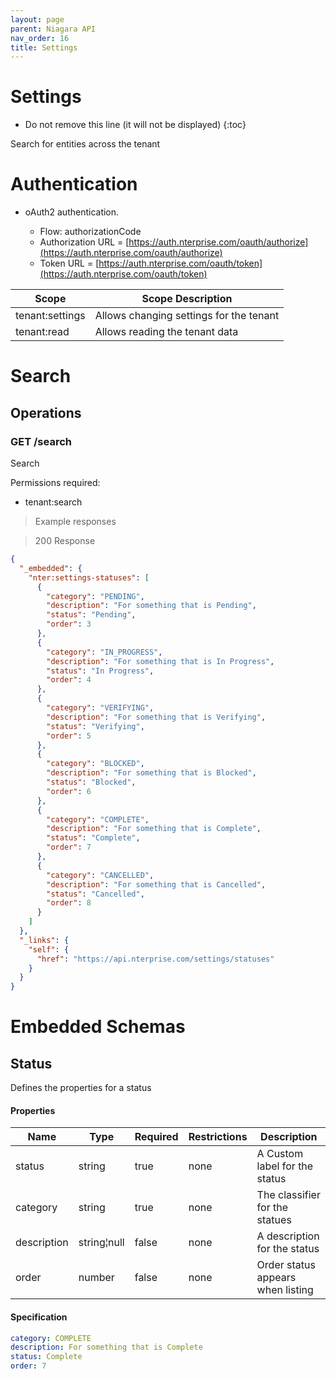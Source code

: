 ```yaml
---
layout: page
parent: Niagara API
nav_order: 16
title: Settings
---
```

<!-- Generator: Widdershins v4.0.1 -->

<h1 id="settings">Settings</h1>

* Do not remove this line (it will not be displayed)
{:toc}

Search for entities across the tenant

# Authentication

- oAuth2 authentication. 

    - Flow: authorizationCode
    - Authorization URL = [https://auth.nterprise.com/oauth/authorize](https://auth.nterprise.com/oauth/authorize)
    - Token URL = [https://auth.nterprise.com/oauth/token](https://auth.nterprise.com/oauth/token)

|Scope|Scope Description|
|---|---|
|tenant:settings|Allows changing settings for the tenant|
|tenant:read|Allows reading the tenant data|

<h1 id="settings-search">Search</h1>

## Operations

### GET /search

<a id="opIdsearch"></a>

Search

<aside class="warning">
Permissions required:<br>
<ul><li>tenant:search</li></ul>
</aside>

> Example responses

> 200 Response

```json
{
  "_embedded": {
    "nter:settings-statuses": [
      {
        "category": "PENDING",
        "description": "For something that is Pending",
        "status": "Pending",
        "order": 3
      },
      {
        "category": "IN_PROGRESS",
        "description": "For something that is In Progress",
        "status": "In Progress",
        "order": 4
      },
      {
        "category": "VERIFYING",
        "description": "For something that is Verifying",
        "status": "Verifying",
        "order": 5
      },
      {
        "category": "BLOCKED",
        "description": "For something that is Blocked",
        "status": "Blocked",
        "order": 6
      },
      {
        "category": "COMPLETE",
        "description": "For something that is Complete",
        "status": "Complete",
        "order": 7
      },
      {
        "category": "CANCELLED",
        "description": "For something that is Cancelled",
        "status": "Cancelled",
        "order": 8
      }
    ]
  },
  "_links": {
    "self": {
      "href": "https://api.nterprise.com/settings/statuses"
    }
  }
}
```

# Embedded Schemas

## Status
<!-- backwards compatibility -->
<a id="schemastatus"></a>
<a id="schema_Status"></a>
<a id="tocSstatus"></a>
<a id="tocsstatus"></a>

Defines the properties for a status

#### Properties

|Name|Type|Required|Restrictions|Description|
|---|---|---|---|---|
|status|string|true|none|A Custom label for the status|
|category|string|true|none|The classifier for the statues|
|description|string¦null|false|none|A description for the status|
|order|number|false|none|Order status appears when listing|

#### Specification

```yaml
category: COMPLETE
description: For something that is Complete
status: Complete
order: 7

```

